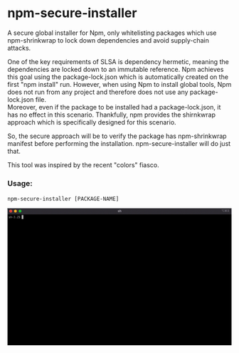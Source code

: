 # npm-secure-installer

A secure global installer for Npm, only whitelisting packages which use npm-shrinkwrap to lock down dependencies and avoid supply-chain attacks.

One of the key requirements of SLSA is dependency hermetic, meaning the dependencies are locked down to an immutable reference.
Npm achieves this goal using the package-lock.json which is automatically created on the first "npm install" run.
However, when using Npm to install global tools, Npm does not run from any project and therefore does not use any package-lock.json file.\
Moreover, even if the package to be installed had a package-lock.json, it has no effect in this scenario.
Thankfully, npm provides the shirnkwrap approach which is specifically designed for this scenario.

So, the secure approach will be to verify the package has npm-shrinkwrap manifest before performing the installation.
npm-secure-installer will do just that.

This tool was inspired by the recent "colors" fiasco.


### Usage:
    npm-secure-installer [PACKAGE-NAME]

![Screencast](npm-secure-installer-screencast.gif)